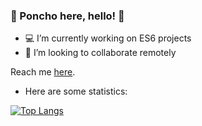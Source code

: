 ### 🎾 Poncho here, hello! 🍊

- 💻 I’m currently working on ES6 projects
- 🌇 I’m looking to collaborate remotely

Reach me [here](https://alfonso-dev.com/contact/).

- Here are some statistics:

[![Top Langs](https://github-readme-stats.vercel.app/api/top-langs/?username=Alfonso-Jim&layout=compact)](https://github.com/anuraghazra/github-readme-stats)
